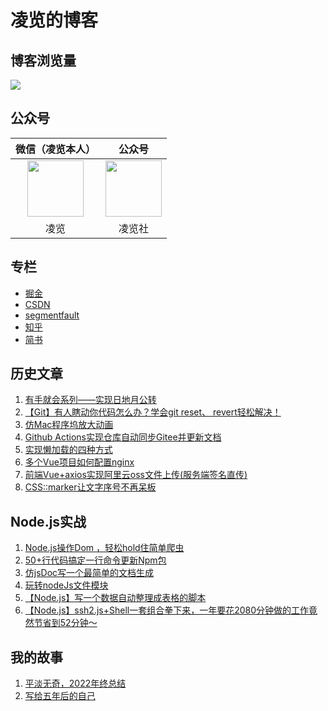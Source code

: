 # 凌览的博客

## 博客浏览量
![](http://profile-counter.glitch.me/blog/count.svg)

## 公众号
|微信（凌览本人）|公众号|
|:----:|:----:|
|<img src="https://ywja-public-bucket.oss-cn-hangzhou.aliyuncs.com//server-platform/1/upload/2022-12-18/1671366140974.png" width="90px" height="90px">|<img  src="https://ywja-public-bucket.oss-cn-hangzhou.aliyuncs.com//server-platform/1/upload/2022-12-18/1671366140922.png"   width="90px" height="90px">|
|凌览|凌览社|

## 专栏
* [掘金](https://juejin.cn/user/3350967174565198/posts)
* [CSDN](https://blog.csdn.net/qq_45472813?type=blog)
* [segmentfault](https://segmentfault.com/u/xuexishiwokuaile_612449e36bade)
* [知乎](https://www.zhihu.com/people/25-32-14-8/posts)
* [简书](https://www.jianshu.com/u/a94709bb19c1)

## 历史文章
1. <a target="_blank" href="https://github.com/CatsAndMice/Blog/issues/28">有手就会系列——实现日地月公转</a>
2. <a target="_blank" href="https://github.com/CatsAndMice/blog/issues/38">【Git】有人瞎动你代码怎么办？学会git reset、 revert轻松解决！</a>
3. <a target="_blank" href="https://github.com/CatsAndMice/blog/issues/36">仿Mac程序坞放大动画</a>
4. <a target="_blank" href="https://github.com/CatsAndMice/blog/issues/32">Github Actions实现仓库自动同步Gitee并更新文档</a>
5. <a target="_blank" href="https://github.com/CatsAndMice/blog/issues/43">实现懒加载的四种方式</a>
6. <a target="_blank" href="https://github.com/CatsAndMice/blog/issues/44">多个Vue项目如何配置nginx</a>
7. <a target="_blank" href="https://github.com/CatsAndMice/blog/issues/45">前端Vue+axios实现阿里云oss文件上传(服务端签名直传)</a>
8. <a target="_blank" href="https://github.com/CatsAndMice/blog/issues/46">CSS::marker让文字序号不再呆板</a>

## Node.js实战
1. <a target="_blank" href="https://github.com/CatsAndMice/blog/issues/40">Node.js操作Dom ，轻松hold住简单爬虫</a>
2. <a target="_blank" href="https://github.com/CatsAndMice/blog/issues/33">50+行代码搞定一行命令更新Npm包</a>
3. <a target="_blank" href="https://github.com/CatsAndMice/blog/issues/37">仿jsDoc写一个最简单的文档生成</a>
4. <a target="_blank" href="https://github.com/CatsAndMice/blog/issues/34">玩转nodeJs文件模块</a>
5. <a target="_blank" href="https://github.com/CatsAndMice/blog/issues/41">【Node.js】写一个数据自动整理成表格的脚本</a>
6. <a target="_blank" href="https://github.com/CatsAndMice/blog/issues/42">【Node.js】ssh2.js+Shell一套组合拳下来，一年要花2080分钟做的工作竟然节省到52分钟～ </a>

## 我的故事
1. <a target="_blank" href="https://github.com/CatsAndMice/blog/issues/39">平淡无奇，2022年终总结</a>
2. <a target="_blank" href="https://github.com/CatsAndMice/blog/issues/29">写给五年后的自己</a>


